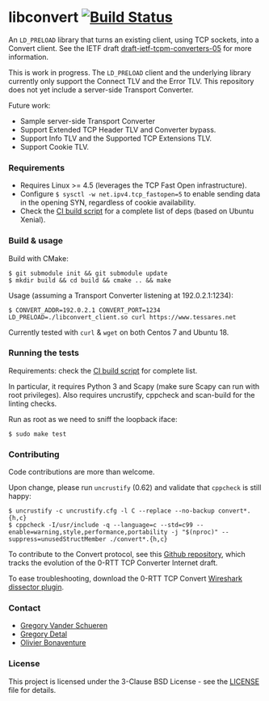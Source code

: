 # libconvert [![Build Status](https://travis-ci.com/Tessares/libconvert.svg?branch=master)](https://travis-ci.com/Tessares/libconvert)

An `LD_PRELOAD` library that turns an existing client, using TCP sockets, into
a Convert client. See the IETF draft [draft-ietf-tcpm-converters-05](https://datatracker.ietf.org/doc/draft-ietf-tcpm-converters) for more information.

This is work in progress. The `LD_PRELOAD` client and the underlying library currently only support the Connect TLV and the Error TLV. This repository does not yet include a server-side Transport Converter.

Future work:
* Sample server-side Transport Converter
* Support Extended TCP Header TLV and Converter bypass.
* Support Info TLV and the Supported TCP Extensions TLV.
* Support Cookie TLV.

### Requirements

* Requires Linux >= 4.5 (leverages the TCP Fast Open infrastructure).
* Configure `$ sysctl -w net.ipv4.tcp_fastopen=5` to enable sending data in the
opening SYN, regardless of cookie availability.
* Check the [CI build script](.travis.yml) for a complete list of deps (based on Ubuntu Xenial).

### Build & usage

Build with CMake:
```
$ git submodule init && git submodule update
$ mkdir build && cd build && cmake .. && make
```

Usage (assuming a Transport Converter listening at 192.0.2.1:1234):
```
$ CONVERT_ADDR=192.0.2.1 CONVERT_PORT=1234 LD_PRELOAD=./libconvert_client.so curl https://www.tessares.net
```

Currently tested with `curl` & `wget` on both Centos 7 and Ubuntu 18.

### Running the tests

Requirements: check the [CI build script](.travis.yml) for complete list.

In particular, it requires Python 3 and Scapy (make sure Scapy can run with root privileges).
Also requires uncrustify, cppcheck and scan-build for the linting checks.

Run as root as we need to sniff the loopback iface:
```
$ sudo make test
```

### Contributing

Code contributions are more than welcome.

Upon change, please run `uncrustify` (0.62) and validate that `cppcheck` is still happy:
```
$ uncrustify -c uncrustify.cfg -l C --replace --no-backup convert*.{h,c}
$ cppcheck -I/usr/include -q --language=c --std=c99 --enable=warning,style,performance,portability -j "$(nproc)" --suppress=unusedStructMember ./convert*.{h,c}
```

To contribute to the Convert protocol, see this [Github repository](https://github.com/obonaventure/draft-tcp-converters), which tracks the evolution of the 0-RTT TCP Converter
Internet draft.

To ease troubleshooting, download the 0-RTT TCP Convert [Wireshark dissector plugin](https://github.com/Tessares/convert-wireshark-dissector).

### Contact

* [Gregory Vander Schueren](mailto:gregory.vanderschueren@tessares.net)
* [Gregory Detal](mailto:gregory.detal@tessares.net)
* [Olivier Bonaventure](mailto:olivier.bonaventure@tessares.net)

### License

This project is licensed under the 3-Clause BSD License - see the
[LICENSE](LICENSE) file for details.
